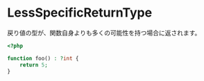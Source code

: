 # LessSpecificReturnType

戻り値の型が、関数自身よりも多くの可能性を持つ場合に返されます。

```php
<?php

function foo() : ?int {
    return 5;
}
```
